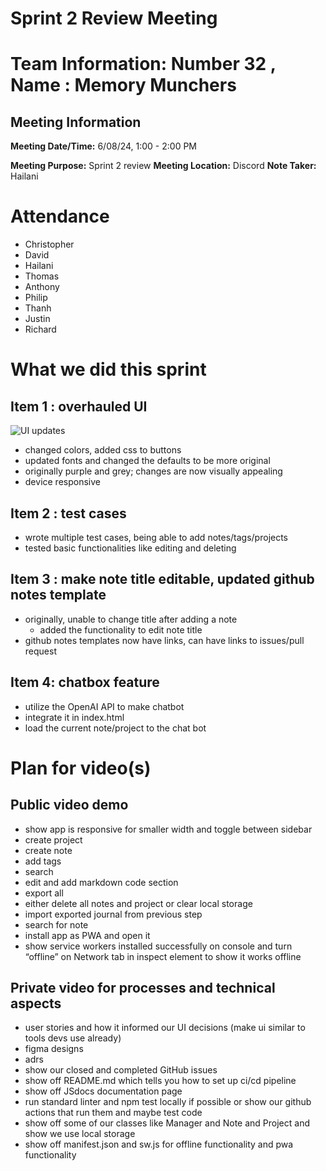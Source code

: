 # Sprint 2 Review Meeting

# Team Information: Number 32 , Name : Memory Munchers
## Meeting Information

**Meeting Date/Time:** 6/08/24, 1:00 - 2:00 PM 

**Meeting Purpose:** Sprint 2 review
**Meeting Location:** Discord
**Note Taker:** 
Hailani

# Attendance
- Christopher
- David
- Hailani 
- Thomas
- Anthony
- Philip
- Thanh
- Justin
- Richard

# What we did this sprint

## Item 1 : overhauled UI
![UI updates](https://github.com/cse110-sp24-group32/cse110-sp24-group32/assets/100443772/540c7b0e-4c62-4777-995a-469ba4d3c476)
- changed colors, added css to buttons
- updated fonts and changed the defaults to be more original
- originally purple and grey; changes are now visually appealing
- device responsive 

## Item 2 : test cases
- wrote multiple test cases, being able to add notes/tags/projects
- tested basic functionalities like editing and deleting

## Item 3 : make note title editable, updated github notes template
- originally, unable to change title after adding a note
  - added the functionality to edit note title
- github notes templates now have links, can have links to issues/pull request

## Item 4: chatbox feature
- utilize the OpenAI API to make chatbot
- integrate it in index.html
- load the current note/project to the chat bot

# Plan for video(s)

## Public video demo

- show app is responsive for smaller width and toggle between sidebar
- create project
- create note
- add tags
- search
- edit and add markdown code section
- export all
- either delete all notes and project or clear local storage
- import exported journal from previous step
- search for note 
- install app as PWA and open it
- show service workers installed successfully on console and turn “offline” on Network tab in inspect element to show it works offline

## Private video for processes and technical aspects

- user stories and how it informed our UI decisions (make ui similar to tools devs use already)
- figma designs
- adrs 
- show our closed and completed GitHub issues
- show off README.md which tells you how to set up ci/cd pipeline
- show off JSdocs documentation page
- run standard linter and npm test locally if possible or show our github actions that run them and maybe test code
- show off some of our classes like Manager and Note and Project and show we use local storage 
- show off manifest.json and sw.js for offline functionality and pwa functionality





